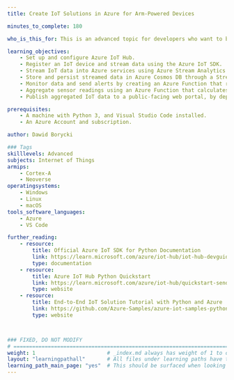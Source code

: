 ```yaml
---
title: Create IoT Solutions in Azure for Arm-Powered Devices

minutes_to_complete: 180

who_is_this_for: This is an advanced topic for developers who want to build a comprehensive IoT solution in Azure that streams, stores, monitors, aggregates, and visualizes data from Arm64-powered IoT devices.

learning_objectives:
    - Set up and configure Azure IoT Hub.
    - Register an IoT device and stream data using the Azure IoT SDK.
    - Stream IoT data into Azure services using Azure Stream Analytics.
    - Store and persist streamed data in Azure Cosmos DB through a Stream Analytics job.
    - Monitor data and send alerts by creating an Azure Function that reads sensor data from Cosmos DB and triggers notifications when thresholds are exceeded.
    - Aggregate sensor readings using an Azure Function that calculates average values from data stored in Cosmos DB.
    - Publish aggregated IoT data to a public-facing web portal, by deploying a static web app hosted on Azure Blob Storage.

prerequisites:
    - A machine with Python 3, and Visual Studio Code installed. 
    - An Azure Account and subscription.

author: Dawid Borycki

### Tags
skilllevels: Advanced
subjects: Internet of Things
armips:
    - Cortex-A
    - Neoverse
operatingsystems:
    - Windows
    - Linux
    - macOS
tools_software_languages:    
    - Azure
    - VS Code

further_reading:
    - resource:
        title: Official Azure IoT SDK for Python Documentation
        link: https://learn.microsoft.com/azure/iot-hub/iot-hub-devguide-sdks
        type: documentation    
    - resource:
        title: Azure IoT Hub Python Quickstart
        link: https://learn.microsoft.com/azure/iot-hub/quickstart-send-telemetry-python
        type: website
    - resource:
        title: End-to-End IoT Solution Tutorial with Python and Azure
        link: https://github.com/Azure-Samples/azure-iot-samples-python
        type: website



### FIXED, DO NOT MODIFY
# ================================================================================
weight: 1                       # _index.md always has weight of 1 to order correctly
layout: "learningpathall"       # All files under learning paths have this same wrapper
learning_path_main_page: "yes"  # This should be surfaced when looking for related content. Only set for _index.md of learning path content.
---
```


